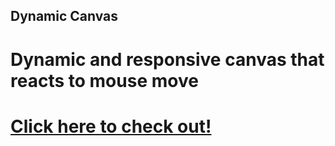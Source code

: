 ## Dynamic Canvas

# Dynamic and responsive canvas that reacts to mouse move

# [Click here to check out!](https://rpaltayev.github.io/DynamicCanvas/)
